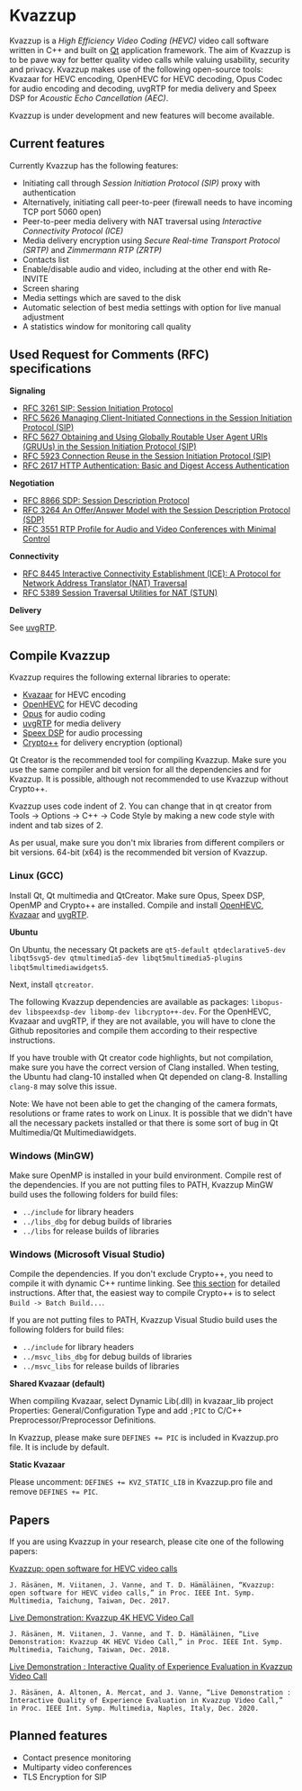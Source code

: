 Kvazzup
=======

Kvazzup is a *High Efficiency Video Coding (HEVC)* video call software written in C++ and built on [Qt](https://www.qt.io/) application framework. The aim of Kvazzup is to be pave way for better quality video calls while valuing usability, security and privacy. Kvazzup makes use of the following open-source tools: Kvazaar for HEVC encoding, OpenHEVC for HEVC decoding, Opus Codec for audio encoding and decoding, uvgRTP for media delivery and Speex DSP for *Acoustic Echo Cancellation (AEC)*. 

Kvazzup is under development and new features will become available.

## Current features 

Currently Kvazzup has the following features:
- Initiating call through *Session Initiation Protocol (SIP)* proxy with authentication
- Alternatively, initiating call peer-to-peer (firewall needs to have incoming TCP port 5060 open)
- Peer-to-peer media delivery with NAT traversal using *Interactive Connectivity Protocol (ICE)*
- Media delivery encryption using *Secure Real-time Transport Protocol (SRTP)* and *Zimmermann RTP (ZRTP)*
- Contacts list
- Enable/disable audio and video, including at the other end with Re-INVITE
- Screen sharing
- Media settings which are saved to the disk
- Automatic selection of best media settings with option for live manual adjustment
- A statistics window for monitoring call quality

## Used Request for Comments (RFC) specifications

**Signaling**
- [RFC 3261 SIP: Session Initiation Protocol](https://www.rfc-editor.org/rfc/rfc3261)
- [RFC 5626 Managing Client-Initiated Connections in the Session Initiation Protocol (SIP)](https://www.rfc-editor.org/rfc/rfc5626)
- [RFC 5627 Obtaining and Using Globally Routable User Agent URIs (GRUUs) in the Session Initiation Protocol (SIP)](https://www.rfc-editor.org/rfc/rfc5627)
- [RFC 5923 Connection Reuse in the Session Initiation Protocol (SIP)](https://www.rfc-editor.org/rfc/rfc5923)
- [RFC 2617 HTTP Authentication: Basic and Digest Access Authentication](https://www.rfc-editor.org/rfc/rfc2617)

**Negotiation**
- [RFC 8866 SDP: Session Description Protocol](https://datatracker.ietf.org/doc/html/rfc8866)
- [RFC 3264 An Offer/Answer Model with the Session Description Protocol (SDP)](https://www.rfc-editor.org/rfc/rfc3264.html)
- [RFC 3551 RTP Profile for Audio and Video Conferences with Minimal Control](https://www.rfc-editor.org/rfc/rfc3551)

**Connectivity**
- [RFC 8445 Interactive Connectivity Establishment (ICE): A Protocol for Network Address Translator (NAT) Traversal](https://www.rfc-editor.org/rfc/rfc8445)
- [RFC 5389 Session Traversal Utilities for NAT (STUN)](https://www.rfc-editor.org/rfc/rfc5389)

**Delivery**

See [uvgRTP](https://github.com/ultravideo/uvgRTP).

## Compile Kvazzup

Kvazzup requires the following external libraries to operate: 
- [Kvazaar](https://github.com/ultravideo/kvazaar) for HEVC encoding
- [OpenHEVC](https://github.com/OpenHEVC/openHEVC) for HEVC decoding
- [Opus](http://opus-codec.org/) for audio coding
- [uvgRTP](https://github.com/ultravideo/uvgRTP) for media delivery
- [Speex DSP](https://www.speex.org/) for audio processing
- [Crypto++](https://cryptopp.com/) for delivery encryption (optional)

Qt Creator is the recommended tool for compiling Kvazzup. Make sure you use the same compiler and bit version for all the dependencies and for Kvazzup. It is possible, although not recommended to use Kvazzup without Crypto++.

Kvazzup uses code indent of 2. You can change that in qt creator from Tools -> Options -> C++ -> Code Style by making a new code style with indent and tab sizes of 2.

As per usual, make sure you don't mix libraries from different compilers or bit versions. 64-bit (x64) is the recommended bit version of Kvazzup.

### Linux (GCC)

Install Qt, Qt multimedia and QtCreator. Make sure Opus, Speex DSP, OpenMP and Crypto++ are installed. Compile and install [OpenHEVC](https://github.com/OpenHEVC/openHEVC), [Kvazaar](https://github.com/ultravideo/kvazaar) and [uvgRTP](https://github.com/ultravideo/uvgRTP).

**Ubuntu**

On Ubuntu, the necessary Qt packets are `qt5-default qtdeclarative5-dev libqt5svg5-dev qtmultimedia5-dev libqt5multimedia5-plugins libqt5multimediawidgets5`.

Next, install `qtcreator`.

The following Kvazzup dependencies are available as packages: `libopus-dev libspeexdsp-dev libomp-dev libcrypto++-dev`. For the OpenHEVC, Kvazaar and uvgRTP, if they are not available, you will have to clone the Github repositories and compile them according to their respective instructions.

If you have trouble with Qt creator code highlights, but not compilation, make sure you have the correct version of Clang installed. When testing, the Ubuntu had clang-10 installed when Qt depended on clang-8. Installing `clang-8` may solve this issue.

Note: We have not been able to get the changing of the camera formats, resolutions or frame rates to work on Linux. It is possible that we didn't have all the necessary packets installed or that there is some sort of bug in Qt Multimedia/Qt Multimediawidgets.

### Windows (MinGW)

Make sure OpenMP is installed in your build environment. Compile rest of the dependencies. If you are not putting files to PATH, Kvazzup MinGW build uses the following folders for build files:
- `../include` for library headers
- `../libs_dbg` for debug builds of libraries
- `../libs` for release builds of libraries

### Windows (Microsoft Visual Studio)

Compile the dependencies. If you don't exclude Crypto++, you need to compile it with dynamic C++ runtime linking. See [this section](https://cryptopp.com/wiki/Visual_Studio#Runtime_Linking) for detailed instructions. After that, the easiest way to compile Crypto++ is to select `Build -> Batch Build...`.

If you are not putting files to PATH, Kvazzup Visual Studio build uses the following folders for build files:
- `../include` for library headers
- `../msvc_libs_dbg` for debug builds of libraries
- `../msvc_libs` for release builds of libraries

**Shared Kvazaar (default)**

When compiling Kvazaar, select Dynamic Lib(.dll) in kvazaar_lib project Properties: General/Configuration Type and add `;PIC` to C/C++ Preprocessor/Preprocessor Definitions. 

In Kvazzup, please make sure `DEFINES += PIC` is included in Kvazzup.pro file. It is include by default.

**Static Kvazaar**

Please uncomment: `DEFINES += KVZ_STATIC_LIB` in Kvazzup.pro file and remove `DEFINES += PIC`.

## Papers

If you are using Kvazzup in your research, please cite one of the following papers: <br>

[Kvazzup: open software for HEVC video calls](https://urn.fi/URN:NBN:fi:tty-201908262019)

`J. Räsänen, M. Viitanen, J. Vanne, and T. D. Hämäläinen, “Kvazzup: open software for HEVC video calls,” in Proc. IEEE Int. Symp. Multimedia, Taichung, Taiwan, Dec. 2017. `

[Live Demonstration: Kvazzup 4K HEVC Video Call](https://urn.fi/URN:NBN:fi:tty-201908231999)

`J. Räsänen, M. Viitanen, J. Vanne, and T. D. Hämäläinen, “Live Demonstration: Kvazzup 4K HEVC Video Call,” in Proc. IEEE Int. Symp. Multimedia, Taichung, Taiwan, Dec. 2018. `

[Live Demonstration : Interactive Quality of Experience Evaluation in Kvazzup Video Call](https://urn.fi/URN:NBN:fi:tuni-202102041923)

`J. Räsänen, A. Altonen, A. Mercat, and J. Vanne, “Live Demonstration : Interactive Quality of Experience Evaluation in Kvazzup Video Call,” in Proc. IEEE Int. Symp. Multimedia, Naples, Italy, Dec. 2020. `

## Planned features

- Contact presence monitoring
- Multiparty video conferences
- TLS Encryption for SIP
